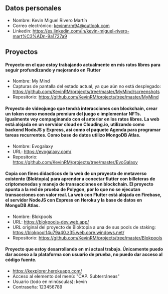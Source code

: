 ## Datos personales
- Nombre: Kevin Miguel Rivero Martín
- Correo electrónico: kevinmrm94@outlook.com
- Linkedin: https://es.linkedin.com/in/kevin-miguel-rivero-mart%C3%ADn-9a1727a9

## Proyectos
#### Proyecto en el que estoy trabajando actualmente en mis ratos libres para seguir profundizando y mejorando en Flutter
- Nombre: My Mind
- Capturas de pantalla del estado actual, ya que aún no está desplegado: https://github.com/KevinRM/projects/tree/master/MyMind/screenshots
- Repositorio: https://github.com/KevinRM/projects/tree/master/MyMind

#### Proyecto de videojuego que tendrá interacciones con blockchain, crear un token como moneda premium del juego e implementar NFTs. Igualmente voy compaginando con el anterior en los ratos libres. La web está alojada en un servidor cloud en Clouding.io, utilizando como backend NodeJS y Express, así como el paquete Agenda para programar tareas recurrentes. Como base de datos utilizo MongoDB Atlas.
- Nombre: Evogalaxy
- URL: https://evogalaxy.com/
- Repositorio: https://github.com/KevinRM/projects/tree/master/EvoGalaxy

#### Copia con fines didacticos de la web de un proyecto de metaverso existente (Bloktopia) para aprender a conectar flutter con billeteras de criptomonedas y manejo de transacciones en blockchain. El proyecto apunta a la red de prueba de Polygon, por lo que no se ejecutan transacciones con valor real. La web con Flutter está alojada en Firebase, el servidor NodeJS con Express en Heroku y la base de datos en MongoDB Atlas.
- Nombre: Blokpools
- URL: https://blokpools-dev.web.app/
- URL original del proyecto de Bloktopia a una de sus pools de staking: https://blokpool14u79a40.z35.web.core.windows.net/
- Repositorio: https://github.com/KevinRM/projects/tree/master/Blokpools

#### Proyecto que estoy desarrollando en mi actual trabajo. Únicamente puedo dar acceso a la plataforma con usuario de prueba, no puedo dar acceso al código fuente.
- https://kexplorer.herokuapp.com/
- Acceso al elemento del menú: "CAP. Subterráneas"
- Usuario (todo en minúsculas): kevin
- Contraseña: 123456789
